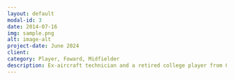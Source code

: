 ```yaml
---
layout: default
modal-id: 3
date: 2014-07-16
img: sample.png
alt: image-alt
project-date: June 2024
client: 
category: Player, Foward, Midfielder
description: Ex-aircraft technician and a retired college player from Georgian Court University (GCU). He is a former All-American and a varsity letter holder.
---
```

